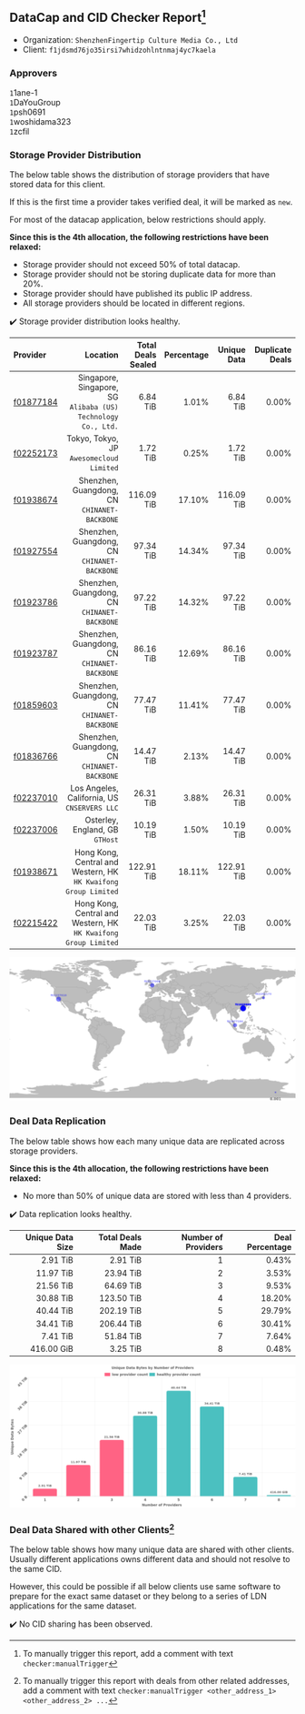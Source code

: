 ## DataCap and CID Checker Report[^1]
 - Organization: `ShenzhenFingertip Culture Media Co., Ltd`
 - Client: `f1jdsmd76jo35irsi7whidzohlntnmaj4yc7kaela`
### Approvers
`1`1ane-1<br/>`1`DaYouGroup<br/>`1`psh0691<br/>`1`woshidama323<br/>`1`zcfil

### Storage Provider Distribution
The below table shows the distribution of storage providers that have stored data for this client.

If this is the first time a provider takes verified deal, it will be marked as `new`.

For most of the datacap application, below restrictions should apply.

**Since this is the 4th allocation, the following restrictions have been relaxed:**
 - Storage provider should not exceed 50% of total datacap.
 - Storage provider should not be storing duplicate data for more than 20%.
 - Storage provider should have published its public IP address.
 - All storage providers should be located in different regions.

✔️ Storage provider distribution looks healthy.

| Provider                                              |                                                           Location | Total Deals Sealed | Percentage | Unique Data | Duplicate Deals |
| :---------------------------------------------------- | -----------------------------------------------------------------: | -----------------: | ---------: | ----------: | --------------: |
| [f01877184](https://filfox.info/en/address/f01877184) |   Singapore, Singapore, SG<br/>`Alibaba (US) Technology Co., Ltd.` |           6.84 TiB |      1.01% |    6.84 TiB |           0.00% |
| [f02252173](https://filfox.info/en/address/f02252173) |                        Tokyo, Tokyo, JP<br/>`Awesomecloud Limited` |           1.72 TiB |      0.25% |    1.72 TiB |           0.00% |
| [f01938674](https://filfox.info/en/address/f01938674) |                    Shenzhen, Guangdong, CN<br/>`CHINANET-BACKBONE` |         116.09 TiB |     17.10% |  116.09 TiB |           0.00% |
| [f01927554](https://filfox.info/en/address/f01927554) |                    Shenzhen, Guangdong, CN<br/>`CHINANET-BACKBONE` |          97.34 TiB |     14.34% |   97.34 TiB |           0.00% |
| [f01923786](https://filfox.info/en/address/f01923786) |                    Shenzhen, Guangdong, CN<br/>`CHINANET-BACKBONE` |          97.22 TiB |     14.32% |   97.22 TiB |           0.00% |
| [f01923787](https://filfox.info/en/address/f01923787) |                    Shenzhen, Guangdong, CN<br/>`CHINANET-BACKBONE` |          86.16 TiB |     12.69% |   86.16 TiB |           0.00% |
| [f01859603](https://filfox.info/en/address/f01859603) |                    Shenzhen, Guangdong, CN<br/>`CHINANET-BACKBONE` |          77.47 TiB |     11.41% |   77.47 TiB |           0.00% |
| [f01836766](https://filfox.info/en/address/f01836766) |                    Shenzhen, Guangdong, CN<br/>`CHINANET-BACKBONE` |          14.47 TiB |      2.13% |   14.47 TiB |           0.00% |
| [f02237010](https://filfox.info/en/address/f02237010) |                    Los Angeles, California, US<br/>`CNSERVERS LLC` |          26.31 TiB |      3.88% |   26.31 TiB |           0.00% |
| [f02237006](https://filfox.info/en/address/f02237006) |                                 Osterley, England, GB<br/>`GTHost` |          10.19 TiB |      1.50% |   10.19 TiB |           0.00% |
| [f01938671](https://filfox.info/en/address/f01938671) | Hong Kong, Central and Western, HK<br/>`HK Kwaifong Group Limited` |         122.91 TiB |     18.11% |  122.91 TiB |           0.00% |
| [f02215422](https://filfox.info/en/address/f02215422) | Hong Kong, Central and Western, HK<br/>`HK Kwaifong Group Limited` |          22.03 TiB |      3.25% |   22.03 TiB |           0.00% |

<img src="https://raw.githubusercontent.com/data-preservation-programs/filplus-checker-assets/main/filecoin-project/filecoin-plus-large-datasets/issues/1994/1689817500061.png"/>

### Deal Data Replication
The below table shows how each many unique data are replicated across storage providers.


**Since this is the 4th allocation, the following restrictions have been relaxed:**
- No more than 50% of unique data are stored with less than 4 providers.

✔️ Data replication looks healthy.

| Unique Data Size | Total Deals Made | Number of Providers | Deal Percentage |
| ---------------: | ---------------: | ------------------: | --------------: |
|         2.91 TiB |         2.91 TiB |                   1 |           0.43% |
|        11.97 TiB |        23.94 TiB |                   2 |           3.53% |
|        21.56 TiB |        64.69 TiB |                   3 |           9.53% |
|        30.88 TiB |       123.50 TiB |                   4 |          18.20% |
|        40.44 TiB |       202.19 TiB |                   5 |          29.79% |
|        34.41 TiB |       206.44 TiB |                   6 |          30.41% |
|         7.41 TiB |        51.84 TiB |                   7 |           7.64% |
|       416.00 GiB |         3.25 TiB |                   8 |           0.48% |

<img src="https://raw.githubusercontent.com/data-preservation-programs/filplus-checker-assets/main/filecoin-project/filecoin-plus-large-datasets/issues/1994/1689817500772.png"/>

### Deal Data Shared with other Clients[^3]
The below table shows how many unique data are shared with other clients.
Usually different applications owns different data and should not resolve to the same CID.

However, this could be possible if all below clients use same software to prepare for the exact same dataset or they belong to a series of LDN applications for the same dataset.

✔️ No CID sharing has been observed.

[^1]: To manually trigger this report, add a comment with text `checker:manualTrigger`

[^2]: Deals from those addresses are combined into this report as they are specified with `checker:manualTrigger`

[^3]: To manually trigger this report with deals from other related addresses, add a comment with text `checker:manualTrigger <other_address_1> <other_address_2> ...`
